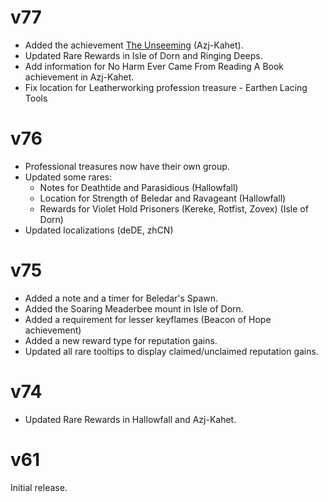 # v77

* Added the achievement [The Unseeming](https://www.wowhead.com/achievement=40633) (Azj-Kahet).
* Updated Rare Rewards in Isle of Dorn and Ringing Deeps.
* Add information for No Harm Ever Came From Reading A Book achievement in Azj-Kahet.
* Fix location for Leatherworking profession treasure - Earthen Lacing Tools

# v76

* Professional treasures now have their own group.
* Updated some rares:
  * Notes for Deathtide and Parasidious (Hallowfall)
  * Location for Strength of Beledar and Ravageant (Hallowfall)
  * Rewards for Violet Hold Prisoners (Kereke, Rotfist, Zovex) (Isle of Dorn)
* Updated localizations (deDE, zhCN)

# v75

* Added a note and a timer for Beledar's Spawn.
* Added the Soaring Meaderbee mount in Isle of Dorn.
* Added a requirement for lesser keyflames (Beacon of Hope achievement)
* Added a new reward type for reputation gains.
* Updated all rare tooltips to display claimed/unclaimed reputation gains.

# v74

* Updated Rare Rewards in Hallowfall and Azj-Kahet.

# v61

Initial release.
